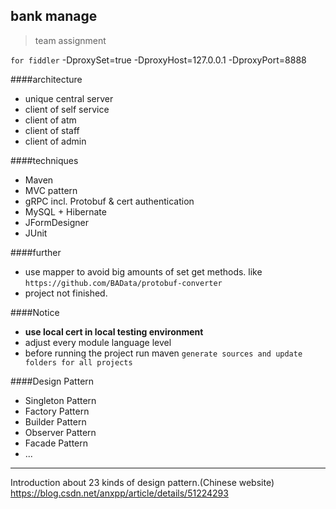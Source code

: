 ## bank manage
> team assignment

`for fiddler`
-DproxySet=true -DproxyHost=127.0.0.1 -DproxyPort=8888

####architecture
- unique central server
- client of self service
- client of atm
- client of staff
- client of admin

####techniques
- Maven
- MVC pattern
- gRPC incl. Protobuf & cert authentication
- MySQL + Hibernate
- JFormDesigner
- JUnit

####further
- use mapper to avoid big amounts of set get methods. like `https://github.com/BAData/protobuf-converter`
- project not finished.

####Notice
- **use local cert in local testing environment** 
- adjust every module language level
- before running the project run maven `generate sources and update folders for all projects`

####Design Pattern
- Singleton Pattern
- Factory Pattern
- Builder Pattern
- Observer Pattern
- Facade Pattern
- ...
-----------
Introduction about 23 kinds of design pattern.(Chinese website)
https://blog.csdn.net/anxpp/article/details/51224293